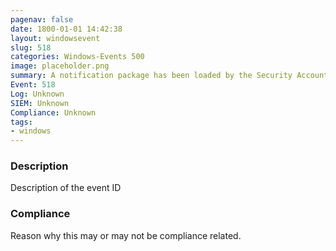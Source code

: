 ```yaml
---
pagenav: false
date: 1800-01-01 14:42:38
layout: windowsevent
slug: 518
categories: Windows-Events 500
image: placeholder.png
summary: A notification package has been loaded by the Security Account Manager
Event: 518
Log: Unknown
SIEM: Unknown
Compliance: Unknown
tags:
- windows
---
```


### Description

Description of the event ID

### Compliance

Reason why this may or may not be compliance related.
